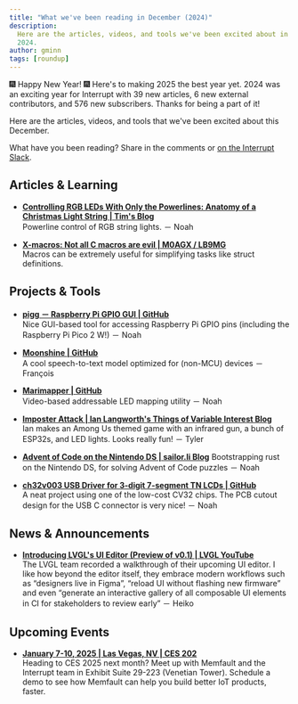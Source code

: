 ```yaml
---
title: "What we've been reading in December (2024)"
description:
  Here are the articles, videos, and tools we've been excited about in December
  2024.
author: gminn
tags: [roundup]
---
```


<!-- excerpt start -->

🎆 Happy New Year! 🎆 Here's to making 2025 the best year yet. 2024 was an
exciting year for Interrupt with 39 new articles, 6 new external contributors,
and 576 new subscribers. Thanks for being a part of it!

Here are the articles, videos, and tools that we've been excited about this
December.

<!-- excerpt end -->

What have you been reading? Share in the comments or
[on the Interrupt Slack](https://interrupt-slack.herokuapp.com/).

## Articles & Learning

- [**Controlling RGB LEDs With Only the Powerlines: Anatomy of a Christmas Light String | Tim's Blog**](https://cpldcpu.com/2022/01/23/controlling-rgb-leds-with-only-the-powerlines-anatomy-of-a-christmas-light-string/)<br>
  Powerline control of RGB string lights. － Noah

- [**X-macros: Not all C macros are evil | M0AGX / LB9MG**](https://m0agx.eu/not-all-c-macros-are-evil.html)<br>
  Macros can be extremely useful for simplifying tasks like struct definitions.

## Projects & Tools

- [**pigg － Raspberry Pi GPIO GUI | GitHub**](https://github.com/andrewdavidmackenzie/pigg)<br>
  Nice GUI-based tool for accessing Raspberry Pi GPIO pins (including the
  Raspberry Pi Pico 2 W!) － Noah

- [**Moonshine | GitHub**](https://github.com/usefulsensors/moonshine)<br> A
  cool speech-to-text model optimized for (non-MCU) devices － François

- [**Marimapper | GitHub**](https://github.com/TheMariday/marimapper)<br>
  Video-based addressable LED mapping utility － Noah

- [**Imposter Attack | Ian Langworth's Things of Variable Interest Blog**](https://blog.langworth.com/imposter-attack)<br>
  Ian makes an Among Us themed game with an infrared gun, a bunch of ESP32s, and
  LED lights. Looks really fun! － Tyler

- [**Advent of Code on the Nintendo DS | sailor.li Blog**](https://sailor.li/aocnds.html)
  Bootstrapping rust on the Nintendo DS, for solving Advent of Code
  puzzles － Noah

- [**ch32v003 USB Driver for 3-digit 7-segment TN LCDs | GitHub**](https://github.com/cnlohr/ch32v003_3digit_lcd_usb/)<br>
  A neat project using one of the low-cost CV32 chips. The PCB cutout design for
  the USB C connector is very nice! － Noah

## News & Announcements

- [**Introducing LVGL's UI Editor (Preview of v0.1) | LVGL YouTube**](https://www.youtube.com/watch?v=ntAuLhuK3Ck)<br>
  The LVGL team recorded a walkthrough of their upcoming UI editor. I like how
  beyond the editor itself, they embrace modern workflows such as “designers
  live in Figma”, “reload UI without flashing new firmware” and even “generate
  an interactive gallery of all composable UI elements in CI for stakeholders to
  review early” － Heiko

## Upcoming Events

- [**January 7-10, 2025 | Las Vegas, NV | CES 202**](https://go.memfault.com/2025-ces)<br>
  Heading to CES 2025 next month? Meet up with Memfault and the Interrupt team
  in Exhibit Suite 29-223 (Venetian Tower). Schedule a demo to see how Memfault
  can help you build better IoT products, faster.
